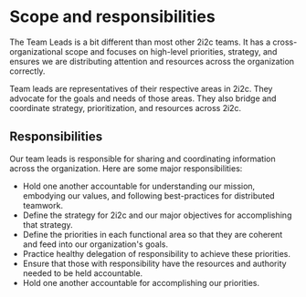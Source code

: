 # Scope and responsibilities

The Team Leads is a bit different than most other 2i2c teams.
It has a cross-organizational scope and focuses on high-level priorities, strategy, and ensures we are distributing attention and resources across the organization correctly.

Team leads are representatives of their respective areas in 2i2c.
They advocate for the goals and needs of those areas.
They also bridge and coordinate strategy, prioritization, and resources across 2i2c.

## Responsibilities

Our team leads is responsible for sharing and coordinating information across the organization.
Here are some major responsibilities:

- Hold one another accountable for understanding our mission, embodying our values, and following best-practices for distributed teamwork.
- Define the strategy for 2i2c and our major objectives for accomplishing that strategy.
- Define the priorities in each functional area so that they are coherent and feed into our organization's goals.
- Practice healthy delegation of responsibility to achieve these priorities.
- Ensure that those with responsibility have the resources and authority needed to be held accountable.
- Hold one another accountable for accomplishing our priorities.
